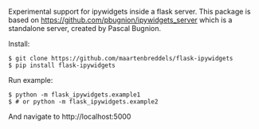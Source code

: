 Experimental support for ipywidgets inside a flask server. This package is based on https://github.com/pbugnion/ipywidgets_server which is a standalone server, created by Pascal Bugnion.

Install:
```
$ git clone https://github.com/maartenbreddels/flask-ipywidgets
$ pip install flask-ipywidgets
```

Run example:
```
$ python -m flask_ipywidgets.example1
$ # or python -m flask_ipywidgets.example2
```
And navigate to http://localhost:5000